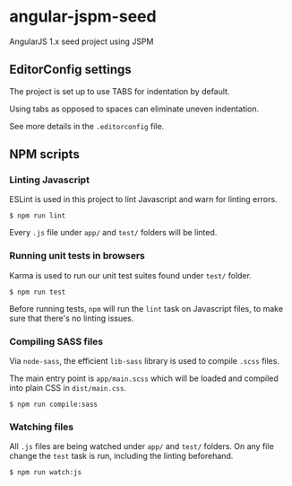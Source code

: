# angular-jspm-seed

AngularJS 1.x seed project using JSPM

## EditorConfig settings

The project is set up to use TABS for indentation by default.

Using tabs as opposed to spaces can eliminate uneven indentation.

See more details in the `.editorconfig` file.

## NPM scripts

### Linting Javascript

ESLint is used in this project to lint Javascript and warn for linting errors.

```
$ npm run lint
```

Every `.js` file under `app/` and `test/` folders will be linted.

### Running unit tests in browsers

Karma is used to run our unit test suites found under `test/` folder.

```
$ npm run test
```

Before running tests, `npm` will run the `lint` task on Javascript files, to make sure that there's no linting issues.

### Compiling SASS files

Via `node-sass`, the efficient `lib-sass` library is used to compile `.scss` files.

The main entry point is `app/main.scss` which will be loaded and compiled into plain CSS in `dist/main.css`.

```
$ npm run compile:sass
```

### Watching files

All `.js` files are being watched under `app/` and `test/` folders. On any file change the `test` task is run, including the linting beforehand.

```
$ npm run watch:js
```
